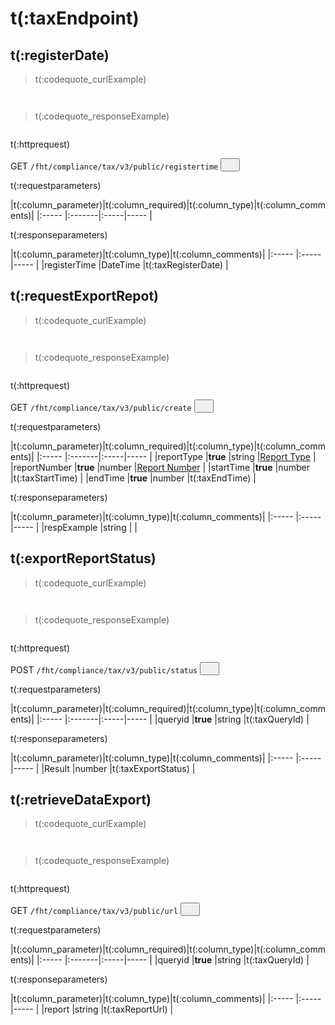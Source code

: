 # t(:taxEndpoint)
## t(:registerDate)
> t(:codequote_curlExample)

```console

```

```python--pybit

```

> t(:codequote_responseExample)

```javascript

```

<p class="fake_header">t(:httprequest)</p>
GET
<code><span id=vpoL2>/fht/compliance/tax/v3/public/registertime</span></code>
<button class="clipboard_button" data-clipboard-action="copy" data-clipboard-target="#vpoL2"><img src="/images/copy_to_clipboard.png" height=15 width=15></img></button>

<p class="fake_header">t(:requestparameters)</p>
|t(:column_parameter)|t(:column_required)|t(:column_type)|t(:column_comments)|
|:----- |:-------|:-----|----- |

<p class="fake_header">t(:responseparameters)</p>
|t(:column_parameter)|t(:column_type)|t(:column_comments)|
|:----- |:-----|----- |
|registerTime |DateTime |t(:taxRegisterDate) |


## t(:requestExportRepot)
> t(:codequote_curlExample)

```console

```

```python--pybit

```

> t(:codequote_responseExample)

```javascript

```

<p class="fake_header">t(:httprequest)</p>
GET
<code><span id=vpoL2>/fht/compliance/tax/v3/public/create</span></code>
<button class="clipboard_button" data-clipboard-action="copy" data-clipboard-target="#vpoL2"><img src="/images/copy_to_clipboard.png" height=15 width=15></img></button>

<p class="fake_header">t(:requestparameters)</p>
|t(:column_parameter)|t(:column_required)|t(:column_type)|t(:column_comments)|
|:----- |:-------|:-----|----- |
|reportType |<b>true</b> |string |<a href="#reporttype-reporttype">Report Type</a> |
|reportNumber |<b>true</b> |number |<a href="#reportnumber-reportnumber">Report Number</a> |
|startTime |<b>true</b> |number |t(:taxStartTime) |
|endTime |<b>true</b> |number |t(:taxEndTime) |

<p class="fake_header">t(:responseparameters)</p>
|t(:column_parameter)|t(:column_type)|t(:column_comments)|
|:----- |:-----|----- |
|respExample |string | |


## t(:exportReportStatus)
> t(:codequote_curlExample)

```console

```

```python--pybit

```

> t(:codequote_responseExample)

```javascript

```

<p class="fake_header">t(:httprequest)</p>
POST
<code><span id=vpoL2>/fht/compliance/tax/v3/public/status</span></code>
<button class="clipboard_button" data-clipboard-action="copy" data-clipboard-target="#vpoL2"><img src="/images/copy_to_clipboard.png" height=15 width=15></img></button>

<p class="fake_header">t(:requestparameters)</p>
|t(:column_parameter)|t(:column_required)|t(:column_type)|t(:column_comments)|
|:----- |:-------|:-----|----- |
|queryid |<b>true</b> |string |t(:taxQueryId) |

<p class="fake_header">t(:responseparameters)</p>
|t(:column_parameter)|t(:column_type)|t(:column_comments)|
|:----- |:-----|----- |
|Result |number |t(:taxExportStatus) |


## t(:retrieveDataExport)
> t(:codequote_curlExample)

```console

```

```python--pybit

```

> t(:codequote_responseExample)

```javascript

```

<p class="fake_header">t(:httprequest)</p>
GET
<code><span id=vpoL2>/fht/compliance/tax/v3/public/url</span></code>
<button class="clipboard_button" data-clipboard-action="copy" data-clipboard-target="#vpoL2"><img src="/images/copy_to_clipboard.png" height=15 width=15></img></button>

<p class="fake_header">t(:requestparameters)</p>
|t(:column_parameter)|t(:column_required)|t(:column_type)|t(:column_comments)|
|:----- |:-------|:-----|----- |
|queryid |<b>true</b> |string |t(:taxQueryId) |

<p class="fake_header">t(:responseparameters)</p>
|t(:column_parameter)|t(:column_type)|t(:column_comments)|
|:----- |:-----|----- |
|report |string |t(:taxReportUrl) |



